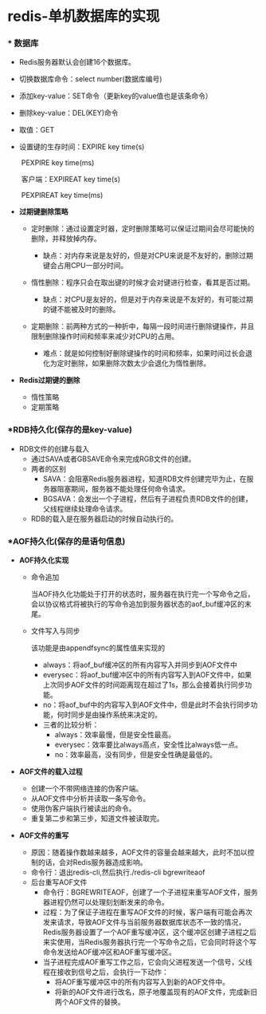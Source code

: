 # redis-单机数据库的实现

### * 数据库

+ Redis服务器默认会创建16个数据库。

+ 切换数据库命令：select number(数据库编号)

+ 添加key-value：SET命令（更新key的value值也是该条命令）

+ 删除key-value：DEL(KEY)命令

+ 取值：GET

+ 设置键的生存时间：EXPIRE key time(s)

  ​				   PEXPIRE key time(ms)

  ​				   客户端：EXPIREAT key time(s)

  ​						   PEXPIREAT key time(ms)

+ **过期键删除策略**

  + 定时删除：通过设置定时器，定时删除策略可以保证过期间会尽可能快的删除，并释放掉内存。
    + 缺点：对内存来说是友好的，但是对CPU来说是不友好的，删除过期键会占用CPU一部分时间。

  + 惰性删除：程序只会在取出键的时候才会对键进行检查，看其是否过期。
    + 缺点：对CPU是友好的，但是对于内存来说是不友好的，有可能过期的键不能被及时的删除。
  + 定期删除：前两种方式的一种折中，每隔一段时间进行删除键操作，并且限制删除操作时间和频率来减少对CPU的占用。
    + 难点：就是如何控制好删除键操作的时间和频率，如果时间过长会退化为定时删除，如果删除次数太少会退化为惰性删除。

+ **Redis过期键的删除**

  + 惰性策略
  + 定期策略

### *RDB持久化(保存的是key-value)

+ RDB文件的创建与载入
  + 通过SAVA或者GBSAVE命令来完成RGB文件的创建。
  + 两者的区别
    + SAVA：会阻塞Redis服务器进程，知道RDB文件创建完毕为止，在服务器阻塞期间，服务器不能处理任何命令请求。
    + BGSAVA：会发出一个子进程，然后有子进程负责RDB文件的创建，父线程继续处理命令请求。
  + RDB的载入是在服务器启动的时候自动执行的。

### *AOF持久化(保存的是语句信息)

+ **AOF持久化实现**

  + 命令追加

    当AOF持久化功能处于打开的状态时，服务器在执行完一个写命令之后，会以协议格式将被执行的写命令追加到服务器状态的aof_buf缓冲区的末尾。

  + 文件写入与同步

    该功能是由appendfsync的属性值来实现的

    + always：将aof_buf缓冲区的所有内容写入并同步到AOF文件中
    + everysec：将aof_buf缓冲区中的所有内容写入到AOF文件中，如果上次同步AOF文件的时间距离现在超过了1s，那么会接着执行同步功能。
    + no：将aof_buf中的内容写入到AOF文件中，但是此时不会执行同步功能，何时同步是由操作系统来决定的。
    + 三者的比较分析：
      + always：效率最慢，但是安全性最高。
      + everysec：效率要比always高点，安全性比always低一点。
      + no：效率最高，没有同步，但是安全性确是最低的。

+ **AOF文件的载入过程**

  + 创建一个不带网络连接的伪客户端。
  + 从AOF文件中分析并读取一条写命令。
  + 使用伪客户端执行被读出的命令。
  + 重复第二步和第三步，知道文件被读取完。

+ **AOF文件的重写**
  + 原因：随着操作数越来越多，AOF文件的容量会越来越大，此时不加以控制的话，会对Redis服务器造成影响。
  + 命令行：退出redis-cli,然后执行./redis-cli bgrewriteaof
  + 后台重写AOF文件
    + 命令行：BGREWRITEAOF，创建了一个子进程来重写AOF文件，服务器进程仍然可以处理刻划断发来的命令。
    + 过程：为了保证子进程在重写AOF文件的时候，客户端有可能会再次发来请求，导致AOF文件与当前服务器数据库状态不一致的情况，Redis服务器设置了一个AOF重写缓冲区，这个缓冲区创建子进程之后来实使用，当Redis服务器执行完一个写命令之后，它会同时将这个写命令发送给AOF缓冲区和AOF重写缓冲区。
    + 当子进程完成AOF重写工作之后，它会向父进程发送一个信号，父线程在接收到信号之后，会执行一下动作：
      + 将AOF重写缓冲区中的所有内容写入到新的AOF文件中。
      + 将新的AOF文件进行改名，原子地覆盖现有的AOF文件，完成新旧两个AOF文件的替换。



